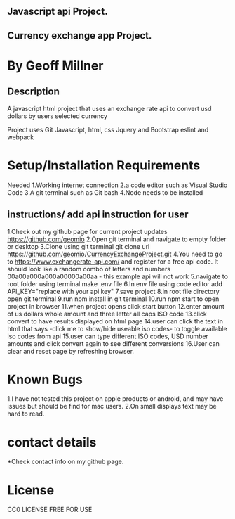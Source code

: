 ## Javascript api Project.

## Currency exchange app Project.

# By Geoff Millner

## Description

A javascript html project that uses an exchange rate api to convert usd dollars by users selected currency

Project uses Git
Javascript, html, css
Jquery and Bootstrap
eslint and webpack
  
# Setup/Installation Requirements

Needed 
1.Working internet connection
2.a code editor such as Visual Studio Code 
3.A git terminal such as Git bash
4.Node needs to be installed

## instructions/ add api instruction for user

1.Check out my github page for current project updates https://github.com/geomio
2.Open git terminal and navigate to empty folder or desktop
3.Clone using git terminal git clone url https://github.com/geomio/CurrencyExchangeProject.git
4.You need to go to https://www.exchangerate-api.com/ and register for a free api code. It should look like a random combo of letters and numbers 00a00a000a000a00000a00aa - this example api will not work
5.navigate to root folder using terminal make .env file
6.In env file using code editor add API_KEY="replace with your api key"
7.save project
8.in root file directory open git terminal
9.run npm install in git terminal
10.run npm start to open project in browser
11.when project opens click start button
12.enter amount of us dollars whole amount and three letter all caps ISO code
13.click convert to have results displayed on html page
14.user can click the text in html that says -click me to show/hide useable iso codes- to toggle available iso codes from api
15.user can type different ISO codes, USD number amounts and click convert again to see different conversions
16.User can clear and reset page by refreshing browser.


# Known Bugs
1.I have not tested this project on apple products or android, and may have issues but should be find for mac users.
2.On small displays text may be hard to read.


# contact details

*Check contact info on my github page.

# License

CC0 LICENSE FREE FOR USE
